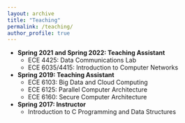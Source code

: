 ```yaml
---
layout: archive
title: "Teaching"
permalink: /teaching/
author_profile: true
---
```


- **Spring 2021 and Spring 2022: Teaching Assistant**
  - ECE 4425: Data Communications Lab
  - ECE 6035/4415: Introduction to Computer Networks
- **Spring 2019: Teaching Assistant**
  - ECE 6103: Big Data and Cloud Computing
  - ECE 6125: Parallel Computer Architecture
  - ECE 6160: Secure Computer Architecture
- **Spring 2017: Instructor**
  - Introduction to C Programming and Data Structures
